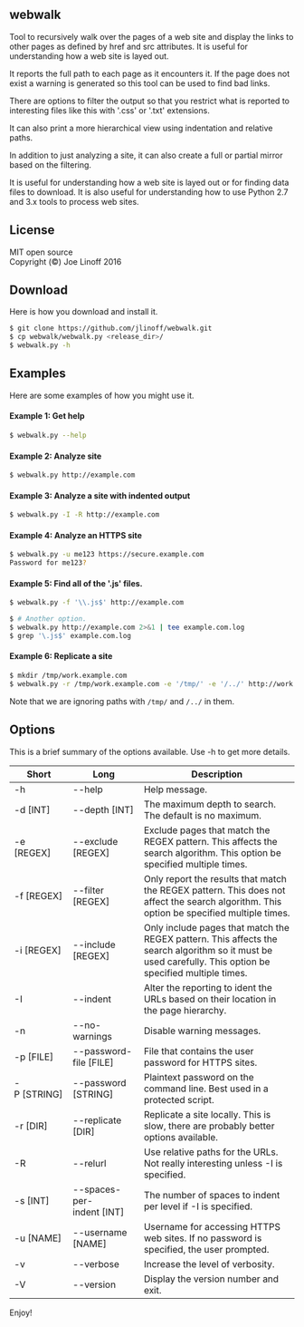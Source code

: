 ## webwalk

Tool to recursively walk over the pages of a web site and display the links to
other pages as defined by href and src attributes. It is useful for
understanding how a web site is layed out.

It reports the full path to each page as it encounters it. If the page
does not exist a warning is generated so this tool can be used to find
bad links.

There are options to filter the output so that you restrict what is
reported to interesting files like this with '.css' or '.txt'
extensions.

It can also print a more hierarchical view using indentation and
relative paths.

In addition to just analyzing a site, it can also create a full or
partial mirror based on the filtering.

It is useful for understanding how a web site is layed out or for
finding data files to download. It is also useful for understanding
how to use Python 2.7 and 3.x tools to process web sites.

## License
MIT open source
<br>Copyright (&copy;) Joe Linoff 2016

## Download
Here is how you download and install it.
```bash
$ git clone https://github.com/jlinoff/webwalk.git
$ cp webwalk/webwalk.py <release_dir>/
$ webwalk.py -h
```
## Examples
Here are some examples of how you might use it.

#### Example 1: Get help
```bash
$ webwalk.py --help
```

#### Example 2: Analyze site
```bash
$ webwalk.py http://example.com
```

#### Example 3: Analyze a site with indented output
```bash
$ webwalk.py -I -R http://example.com
```

#### Example 4: Analyze an HTTPS site
```bash
$ webwalk.py -u me123 https://secure.example.com
Password for me123?
```

#### Example 5: Find all of the '.js' files.
```bash
$ webwalk.py -f '\\.js$' http://example.com

$ # Another option.
$ webwalk.py http://example.com 2>&1 | tee example.com.log
$ grep '\.js$' example.com.log
```

#### Example 6: Replicate a site
```bash
$ mkdir /tmp/work.example.com
$ webwalk.py -r /tmp/work.example.com -e '/tmp/' -e '/../' http://work.example.com
```
Note that we are ignoring paths with `/tmp/` and `/../` in them.

## Options
This is a brief summary of the options available. Use -h to get more details.

| Short       | Long                      | Description   |
| ----------- | ------------------------- | ------------- |
| -h          | --help                    | Help message. |
| -d [INT]    | --depth [INT]             | The maximum depth to search. The default is no maximum. |
| -e [REGEX]  | --exclude [REGEX]         | Exclude pages that match the REGEX pattern. This affects the search algorithm. This option be specified multiple times. |
| -f [REGEX]  | --filter [REGEX]          | Only report the results that match the REGEX pattern. This does not affect the search algorithm. This option be specified multiple times. |
| -i [REGEX]  | --include [REGEX]         | Only include pages that match the REGEX pattern. This affects the search algorithm so it must be used carefully. This option be specified multiple times. |
| -I          | --indent                  | Alter the reporting to ident the URLs based on their location in the page hierarchy. |
| -n          | --no-warnings             | Disable warning messages. |
| -p [FILE]   | --password-file [FILE]    | File that contains the user password for HTTPS sites. |
| -P&nbsp;[STRING] | --password [STRING]       | Plaintext password on the command line. Best used in a protected script. |
| -r [DIR]    | --replicate [DIR]         | Replicate a site locally. This is slow, there are probably better options available. |
| -R          | --relurl                  | Use relative paths for the URLs. Not really interesting unless -I is specified. |
| -s [INT]    | --spaces-per-indent&nbsp;[INT] | The number of spaces to indent per level if -I is specified. |
| -u [NAME]   | --username [NAME]         | Username for accessing HTTPS web sites. If no password is specified, the user prompted. |
| -v          | --verbose                 | Increase the level of verbosity. |
| -V          | --version                 | Display the version number and exit. |

Enjoy!
